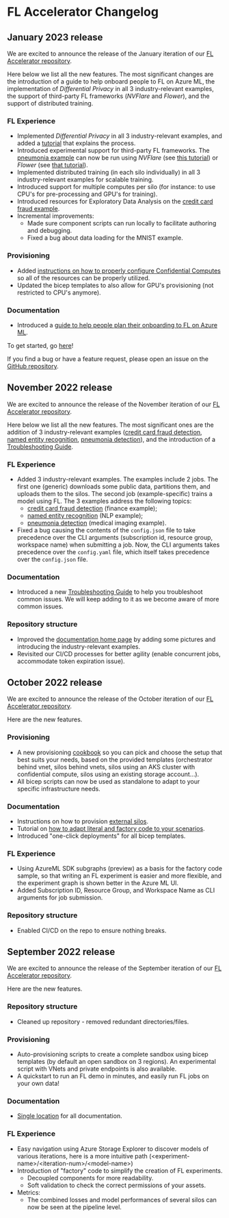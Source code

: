 # FL Accelerator Changelog

##  January 2023 release

We are excited to announce the release of the January iteration of our [FL Accelerator repository](https://github.com/Azure-Samples/azure-ml-federated-learning).

Here below we list all the new features. The most significant changes are the introduction of a guide to help onboard people to FL on Azure ML, the implementation of _Differential Privacy_ in all 3 industry-relevant examples, the support of third-party FL frameworks (_NVFlare_ and _Flower_), and the support of distributed training.

### FL Experience
- Implemented _Differential Privacy_ in all 3 industry-relevant examples, and added a [tutorial](./docs/tutorials/dp-for-cross-silo-horizontal-fl.md) that explains the process.
- Introduced experimental support for third-party FL frameworks. The [pneumonia example](./docs/real-world-examples/pneumonia.md) can now be run using _NVFlare_ (see [this tutorial](./docs/frameworks/nvflare.md)) or _Flower_ (see [that tutorial](./docs/frameworks/flower.md)). 
- Implemented distributed training (in each silo individually) in all 3 industry-relevant examples for scalable training.
- Introduced support for multiple computes per silo (for instance: to use CPU's for pre-processing and GPU's for training).
- Introduced resources for Exploratory Data Analysis on the [credit card fraud example](./docs/real-world-examples/ccfraud.md).
- Incremental improvements:
  - Made sure component scripts can run locally to facilitate authoring and debugging.  
  - Fixed a bug about data loading for the MNIST example.

### Provisioning
- Added [instructions on how to properly configure Confidential Computes](./docs/provisioning/silo_open_aks_with_cc.md) so all of the resources can be properly utilized.
- Updated the bicep templates to also allow for GPU's provisioning (not restricted to CPU's anymore).

### Documentation
- Introduced a [guide to help people plan their onboarding to FL on Azure ML](./docs/concepts/plan-your-fl-project.md).

<!-- ### Repository structure
-->

To get started, go [here](./docs/quickstart.md)!

If you find a bug or have a feature request, please open an issue on the [GitHub repository](https://github.com/Azure-Samples/azure-ml-federated-learning/issues).

##  November 2022 release

We are excited to announce the release of the November iteration of our [FL Accelerator repository](https://github.com/Azure-Samples/azure-ml-federated-learning).

Here below we list all the new features. The most significant ones are the addition of 3 industry-relevant examples ([credit card fraud detection](./docs/real-world-examples/ccfraud.md), [named entity recognition](./docs/real-world-examples/ner.md), [pneumonia detection](./docs/real-world-examples/pneumonia.md)), and the introduction of a [Troubleshooting Guide](./docs/tsg.md).

<!-- ### Provisioning
-  -->

### FL Experience
- Added 3 industry-relevant examples. The examples include 2 jobs. The first one (generic) downloads some public data, partitions them, and uploads them to the silos. The second job (example-specific) trains a model using FL. The 3 examples address the following topics:
  - [credit card fraud detection](./docs/real-world-examples/ccfraud.md) (finance example);
  - [named entity recognition](./docs/real-world-examples/ner.md) (NLP example);
  - [pneumonia detection](./docs/real-world-examples/pneumonia.md) (medical imaging example). 
- Fixed a bug causing the contents of the `config.json` file to take precedence over the CLI arguments (subscription id, resource group, workspace name) when submitting a job. Now, the CLI arguments takes precedence over the `config.yaml` file, which itself takes precedence over the `config.json` file.

### Documentation
- Introduced a new [Troubleshooting Guide](./docs/tsg.md) to help you troubleshoot common issues. We will keep adding to it as we become aware of more common issues.

### Repository structure
- Improved the [documentation home page](./docs/README.md) by adding some pictures and introducing the industry-relevant examples.
- Revisited our CI/CD processes for better agility (enable concurrent jobs, accommodate token expiration issue).


##  October 2022 release

We are excited to announce the release of the October iteration of our [FL Accelerator repository](https://github.com/Azure-Samples/azure-ml-federated-learning).

Here are the new features.

### Provisioning
- A new provisioning [cookbook](./docs/provisioning/README.md) so you can pick and choose the setup that best suits your needs, based on the provided templates (orchestrator behind vnet, silos behind vnets, silos using an AKS cluster with confidential compute, silos using an existing storage account...).
- All bicep scripts can now be used as standalone to adapt to your specific infrastructure needs.

### Documentation
- Instructions on how to provision [external silos](./docs/provisioning/external-silos.md).
- Tutorial on [how to adapt literal and factory code to your scenarios](./docs/literal-factory-tutorial.md).
- Introduced "one-click deployments" for all bicep templates.

### FL Experience
- Using AzureML SDK subgraphs (preview) as a basis for the factory code sample, so that writing an FL experiment is easier and more flexible, and the experiment graph is shown better in the Azure ML UI.
- Added Subscription ID, Resource Group, and Workspace Name as CLI arguments for job submission.

### Repository structure
- Enabled CI/CD on the repo to ensure nothing breaks.

##  September 2022 release

We are excited to announce the release of the September iteration of our [FL Accelerator repository](https://github.com/Azure-Samples/azure-ml-federated-learning).

Here are the new features.


### Repository structure
- Cleaned up repository - removed redundant directories/files.

### Provisioning
- Auto-provisioning scripts to create a complete sandbox using bicep templates (by default an open sandbox on 3 regions). An experimental script with VNets and private endpoints is also available.
- A quickstart to run an FL demo in minutes, and easily run FL jobs on your own data!

### Documentation
- [Single location](https://github.com/Azure-Samples/azure-ml-federated-learning/blob/release-sdkv2-iteration-02/README.md) for all documentation.

### FL Experience
- Easy navigation using Azure Storage Explorer to discover models of various iterations, here is a more intuitive path (\<experiment-name\>/\<iteration-num\>/\<model-name\>)
- Introduction of "factory" code to simplify the creation of FL experiments.
  - Decoupled components for more readability.
  - Soft validation to check the correct permissions of your assets.
- Metrics:
  - The combined losses and model performances of several silos can now be seen at the pipeline level.

